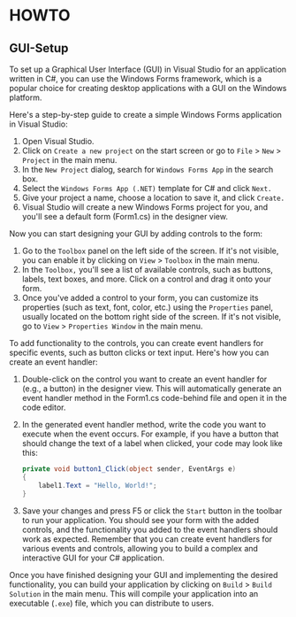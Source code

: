 # HOWTO

## GUI-Setup

To set up a Graphical User Interface (GUI) in Visual Studio for an application written in C#, you can use the Windows Forms framework, which is a popular choice for creating desktop applications with a GUI on the Windows platform.

Here's a step-by-step guide to create a simple Windows Forms application in Visual Studio:

1. Open Visual Studio.
2. Click on `Create a new project` on the start screen or go to `File` > `New` > `Project` in the main menu.
3. In the `New Project` dialog, search for `Windows Forms App` in the search box.
4. Select the `Windows Forms App (.NET)` template for C# and click `Next.`
5. Give your project a name, choose a location to save it, and click `Create.`
6. Visual Studio will create a new Windows Forms project for you, and you'll see a default form (Form1.cs) in the designer view.

Now you can start designing your GUI by adding controls to the form:

1. Go to the `Toolbox` panel on the left side of the screen. If it's not visible, you can enable it by clicking on `View` > `Toolbox` in the main menu.
1. In the `Toolbox,` you'll see a list of available controls, such as buttons, labels, text boxes, and more. Click on a control and drag it onto your form.
1. Once you've added a control to your form, you can customize its properties (such as text, font, color, etc.) using the `Properties` panel, usually located on the bottom right side of the screen. If it's not visible, go to `View` > `Properties Window` in the main menu.

To add functionality to the controls, you can create event handlers for specific events, such as button clicks or text input. Here's how you can create an event handler:

1. Double-click on the control you want to create an event handler for (e.g., a button) in the designer view. This will automatically generate an event handler method in the Form1.cs code-behind file and open it in the code editor.
1. In the generated event handler method, write the code you want to execute when the event occurs. For example, if you have a button that should change the text of a label when clicked, your code may look like this:

    ```csharp
    private void button1_Click(object sender, EventArgs e)
    {
        label1.Text = "Hello, World!";
    }
    ```

1. Save your changes and press F5 or click the `Start` button in the toolbar to run your application. You should see your form with the added controls, and the functionality you added to the event handlers should work as expected.
Remember that you can create event handlers for various events and controls, allowing you to build a complex and interactive GUI for your C# application.

Once you have finished designing your GUI and implementing the desired functionality, you can build your application by clicking on `Build` > `Build Solution` in the main menu. This will compile your application into an executable (`.exe`) file, which you can distribute to users.
